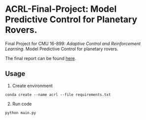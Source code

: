 # ACRL-Final-Project: Model Predictive Control for Planetary Rovers.
Final Project for CMU 16-899: _Adaptive Control and Reinforcement Learning_. Model Predictive Control for planetary rovers.

The final report can be found [here](https://github.com/rschwa6308/ACRL-Final-Project/blob/master/ACRL_Project_Report.pdf).

## Usage
1. Create environment
```
conda create --name acrl --file requirements.txt
```

2. Run code
```
python main.py
```
